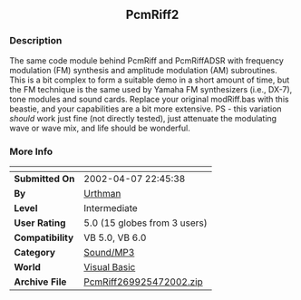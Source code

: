 ﻿<div align="center">

## PcmRiff2


</div>

### Description

The same code module behind PcmRiff and PcmRiffADSR with frequency modulation (FM) synthesis and amplitude modulation (AM) subroutines. This is a bit complex to form a suitable demo in a short amount of time, but the FM technique is the same used by Yamaha FM synthesizers (i.e., DX-7), tone modules and sound cards. Replace your original modRiff.bas with this beastie, and your capabilities are a bit more extensive. PS - this variation *should* work just fine (not directly tested), just attenuate the modulating wave or wave mix, and life should be wonderful.
 
### More Info
 


<span>             |<span>
---                |---
**Submitted On**   |2002-04-07 22:45:38
**By**             |[Urthman](https://github.com/Planet-Source-Code/PSCIndex/blob/master/ByAuthor/urthman.md)
**Level**          |Intermediate
**User Rating**    |5.0 (15 globes from 3 users)
**Compatibility**  |VB 5\.0, VB 6\.0
**Category**       |[Sound/MP3](https://github.com/Planet-Source-Code/PSCIndex/blob/master/ByCategory/sound-mp3__1-45.md)
**World**          |[Visual Basic](https://github.com/Planet-Source-Code/PSCIndex/blob/master/ByWorld/visual-basic.md)
**Archive File**   |[PcmRiff269925472002\.zip](https://github.com/Planet-Source-Code/urthman-pcmriff2__1-33591/archive/master.zip)








